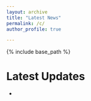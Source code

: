 ```yaml
---
layout: archive
title: "Latest News"
permalink: /c/
author_profile: true

---
```


 {% include base_path %}

Latest Updates
======

* 


